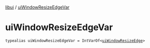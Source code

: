 [libui](index.md) / [uiWindowResizeEdgeVar](./ui-window-resize-edge-var.md)

# uiWindowResizeEdgeVar

`typealias uiWindowResizeEdgeVar = IntVarOf<`[`uiWindowResizeEdge`](ui-window-resize-edge.md)`>`